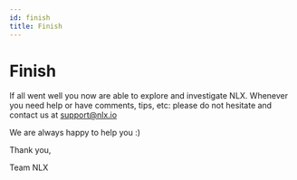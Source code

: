 ```yaml
---
id: finish
title: Finish
---
```


# Finish

If all went well you now are able to explore and investigate NLX.
Whenever you need help or have comments, tips, etc: please do not hesitate and contact us at [support@nlx.io](mailto:support@nlx.io)

We are always happy to help you :)

Thank you,

Team NLX